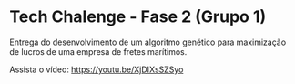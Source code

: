 # Tech Chalenge - Fase 2 (Grupo 1)

Entrega do desenvolvimento de um algoritmo genético para maximização de lucros de uma empresa de fretes marítimos.

Assista o vídeo: https://youtu.be/XjDIXsSZSyo

